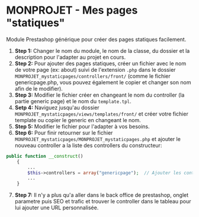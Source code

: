 # MONPROJET - Mes pages "statiques"

Module Prestashop générique pour créer des pages statiques facilement.

1. **Step 1:** Changer le nom du module, le nom de la classe, du dossier et la description pour l'adapter au projet en cours.
2. **Step 2:** Pour ajouter des pages statiques, créer un fichier avec le nom de votre page (ex: about) suivi de l'extension `.php` dans le dossier `MONPROJET_mystaticpages/controllers/front/` (comme le fichier genericpage.php, vous pouvez également le copier et changer son nom afin de le modifier).
3. **Step 3:** Modifier le fichier créer en changeant le nom du controller (la partie generic page) et le nom du `template.tpl`.
4. **Setp 4:** Naviguez jusqu'au dossier `MONPROJET_mystaticpages/views/templates/front/` et créer votre fichier template ou copier le generic en changeant le nom.
5. **Step 5:** Modifier le fichier pour l'adapter à vos besoins.
6. **Step 6:** Pour finir retourner sur le fichier `MONPROJET_mystaticpages/MONPROJET_mystaticpages.php` et ajouter le nouveau controller a la liste des controllers du constructeur:

```php
public function __construct()
    {
        ...
        $this->controllers = array("genericpage");  // Ajouter les controllers pour toutes les pages "statiques"
        ...
    }
```

7. **Step 7:** Il n'y a plus qu'a aller dans le back office de prestashop, onglet parametre puis SEO et trafic et trouver le controller dans le tableau pour lui ajouter une URL personnalisée.
